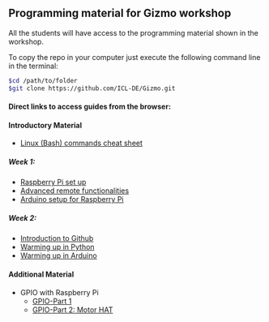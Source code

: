 ## Programming material for Gizmo workshop

All the students will have access to the programming material shown in the workshop.

To copy the repo in your computer just execute the following command line in the terminal:

``` bash
$cd /path/to/folder
$git clone https://github.com/ICL-DE/Gizmo.git
```

#### Direct links to access guides from the browser:

#### Introductory Material

* [Linux (Bash) commands cheat sheet](Week1/Bash_script/Cheat_sheat_bash_Linux.md)

##### Week 1:

* [Raspberry Pi set up](Week1/RPIsetup/RPI_setup.md)
* [Advanced remote functionalities](Week1/RPIsetup/Advance_remoteconection.md)
* [Arduino setup for Raspberry Pi](...)

##### Week 2:

* [Introduction to Github](...)
* [Warming up in Python](Week1/Python/Python_week1.md)
* [Warming up in Arduino](...)

#### Additional Material

* GPIO with Raspberry Pi
    * [GPIO-Part 1](Week2/GPIO_Part1.md)
    * [GPIO-Part 2: Motor HAT](Week2/GPIO_Part2_MotorHAT.md)
